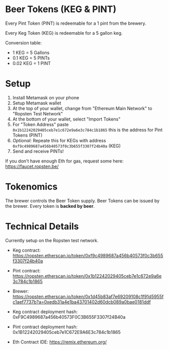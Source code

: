 # Beer Tokens (KEG & PINT)

Every Pint Token (PINT) is redeemable for a 1 pint from the brewery.

Every Keg Token (KEG) is redeemable for a 5 gallon keg.

Conversion table:

- 1 KEG = 5 Gallons
- 0.1  KEG = 5 PINTs
- 0.02 KEG = 1 PINT

# Setup

1. Install Metamask on your phone
2. Setup Metamask wallet
3. At the top of your wallet, change from "Ethereum Main Network" to "Ropsten Test Network"
4. At the bottom of your wallet, select "Import Tokens" 
5. For "Token Address" paste `0x1b12242029405ceb7e1c672e9a6e3c784c1b1865` this is the address for Pint Tokens (PINT)
6. *Optional:* Repeate this for KEGs with address `0xf9c4989687a456b40573f0c3b655f3307f24b40a` (KEG)
7. Send and receive PINTs!

If you don't have enough Eth for gas, request some here: https://faucet.ropsten.be/

# Tokenomics 

The brewer controls the Beer Token supply. Beer Tokens can be issued by the brewer. Every token is **backed by beer**.

# Technical Details

Currently setup on the Ropsten test network.

- Keg contract: https://ropsten.etherscan.io/token/0xf9c4989687a456b40573f0c3b655f3307f24b40a

- Pint contract: https://ropsten.etherscan.io/token/0x1b12242029405ceb7e1c672e9a6e3c784c1b1865

- Brewer: https://ropsten.etherscan.io/token/0x1d45b83af7e69209108c1f91d5955fc1aef7737b?a=0xedb31a4e1ba43701402d60dcb089a0bae0181ddf

- Keg contract deployment hash: 0xF9C4989687a456b40573F0C3B655F3307f24B40a

- Pint contract deployment hash: 0x1B12242029405ceb7e1C672E9A6E3c784c1b1865

- Eth Contract IDE: https://remix.ethereum.org/
